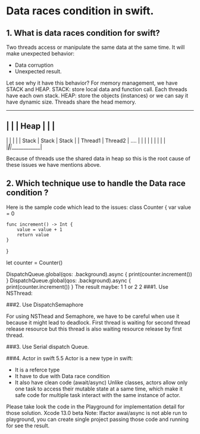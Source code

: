 # Data races condition in swift.
## 1. What is data races condition for swift? 

Two threads access or manipulate the same data at the same time. It will make unexpected behavior:
- Data corruption
- Unexpected result.

Let see why it have this behavior? 
For memory management, we have STACK and HEAP. 
STACK: store local data and function call. Each threads have each own stack.
HEAP: store the objects (instances) or we can say it have dynamic size. Threads share the head memory.

---------------------------------------
|                                      |
|              Heap                    |
|                                      |
---------------------------------------
|           |            |             |
|   Stack   |    Stack   |  Stack      |
| Thread1   |   Thread2  |  ....       |
|           |            |             |
|           |            |             |
|___________|____________|_____________|


Because of threads use the shared data in heap so this is the root cause of these issues we have mentions above. 

## 2. Which technique use to handle the Data race condition ? 

Here is the sample code which lead to the issues: 
class Counter {
    var value = 0
    
    func increment() -> Int {
        value = value + 1
        return value
    }
}

let counter = Counter()

DispatchQueue.global(qos: .background).async {
    print(counter.increment())
}
DispatchQueue.global(qos: .background).async {
    print(counter.increment())
}
The result maybe: 
            1
            1
            or 
            2
            2
###1. Use NSThread: 

###2. Use DispatchSemaphore

For using NSThead and Semaphore, we have to be careful when use it because it might lead to deadlock. First thread is waiting for second thread release resource but this thread is also waiting resource release by first thread.

###3. Use Serial dispatch Queue.


###4. Actor in swift 5.5
Actor is a new type in swift:
- It is a referce type
- It have to due with Data race condition
- It also have clean code (await/async)
Unlike classes, actors allow only one task to access their mutable state at a same time, which make it safe code for multiple task interact with the same instance of actor.

Please take look the code in the Playground for implementation detail for those solution.
Xcode 13.0 beta
Note: Ifactor awai/async is not able run to playground, you can create single project passing those code and running for see the result.

